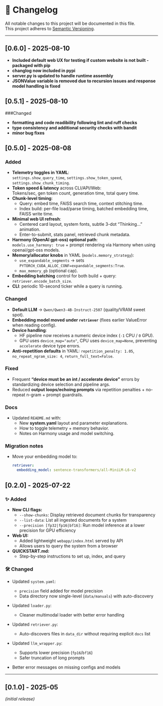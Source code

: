 # 📜 Changelog

All notable changes to this project will be documented in this file.  
This project adheres to [Semantic Versioning](https://semver.org/).

---


## [0.6.0] - 2025-08-10
- **Included default web UX for testing if custom website is not built - packaged with pip**
- **changlog now included in pypi**
- **server.py is updated to handle runtime assembly**
- **JSONValue variable is removed due to recursion issues and response model handling is fixed**


## [0.5.1] - 2025-08-10

###Changed
- **formatting and code readibility following lint and ruff checks**
- **type consistency and additional security checks with bandit**
- **minor bug fixes**


## [0.5.0] - 2025-08-08
### Added
- **Telemetry toggles in YAML**:  
  `settings.show_query_time`, `settings.show_token_speed`, `settings.show_chunk_timing`.
- **Token speed & latency** across CLI/API/Web:  
  Tokens/sec, gen token count, generation time, total query time.
- **Chunk-level timing**:
  - Query: embed time, FAISS search time, context stitching time.
  - Index build: per-file load/parse timing, batched embedding time, FAISS write time.
- **Minimal web UI refresh**:
  - Centered card layout, system fonts, subtle 3-dot “Thinking…” animation.  
  - Enter-to-submit, stats panel, retrieved chunk metadata.
- **Harmony (OpenAI gpt-oss) optional path**:  
  `models.use_harmony: true` + prompt rendering via Harmony when using openai/gpt-oss models.
- **Memory/allocator knobs** in YAML (`models.memory_strategy`):
  - `use_expandable_segments` → sets `PYTORCH_CUDA_ALLOC_CONF=expandable_segments:True`.
  - `max_memory_gb` (optional cap).
- **Embedding batching** control for both build + query: `retriever.encode_batch_size`.
- **CLI**: periodic 10-second ticker while a query is running.

### Changed
- **Default LLM** → `Qwen/Qwen3-4B-Instruct-2507` (quality/VRAM sweet spot).
- **Embedding model moved under `retriever`** (fixes earlier ValueError when reading config).
- **Device handling**:
  - HF pipeline now receives a numeric device index (`-1` CPU / `0` GPU).
  - GPU uses `device_map="auto"`, CPU uses `device_map=None`, preventing `accelerate` device type errors.
- **Anti-repetition defaults** in YAML: `repetition_penalty: 1.05`, `no_repeat_ngram_size: 4`, `return_full_text=False`.

### Fixed
- Frequent **“device must be an int / accelerate device”** errors by standardizing device selection and pipeline args.
- Reduced **output loops/echoing prompts** via repetition penalties + no-repeat n-gram + prompt guardrails.

### Docs
- Updated `README.md` with:
  - New **system.yaml** layout and parameter explanations.
  - How to toggle telemetry + memory behavior.
  - Notes on Harmony usage and model switching.

### Migration notes
- Move your embedding model to:
  ```yaml
  retriever:
    embedding_model: sentence-transformers/all-MiniLM-L6-v2


## [0.2.0] - 2025-07-22

### ✨ Added
- **New CLI flags:**
  - `--show-chunks`: Display retrieved document chunks for transparency
  - `--list-data`: List all ingested documents for a system
  - `--precision [fp32|fp16|bf16]`: Run model inference at a lower precision for GPU efficiency
- **Web UI:**
  - Added lightweight `webapp/index.html` served by API
  - Allows users to query the system from a browser
- **QUICKSTART.md:**
  - Step-by-step instructions to set up, index, and query

### 🛠️ Changed
- Updated `system.yaml`:
  - `precision` field added for model precision
  - Data directory now single-level (`data/manuals`) with auto-discovery
- Updated `loader.py`:
  - Cleaner multimodal loader with better error handling
- Updated `retriever.py`:
  - Auto-discovers files in `data_dir` without requiring explicit `docs` list
- Updated `llm_wrapper.py`:
  - Supports lower precision (`fp16`/`bf16`)
  - Safer truncation of long prompts


- Better error messages on missing configs and models

---


## [0.1.0] - 2025-05
_(initial release)_
